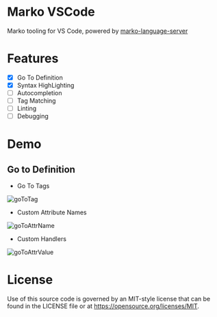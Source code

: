 Marko VSCode
======================

Marko tooling for VS Code, powered by [marko-language-server](../../tree/master/server)

# Features
- [X] Go To Definition
- [X] Syntax HighLighting
- [ ] Autocompletion
- [ ] Tag Matching
- [ ] Linting
- [ ] Debugging

# Demo
## Go to Definition
- Go To Tags

![goToTag](https://github.com/marko-js/marko-language-server/blob/master/clients/vscode/img/goToTag.gif?raw=true)

- Custom Attribute Names

![goToAttrName](https://github.com/marko-js/marko-language-server/blob/master/clients/vscode/img/goToAttrName.gif?raw=true)

- Custom Handlers

![goToAttrValue](https://github.com/marko-js/marko-language-server/blob/master/clients/vscode/img/goToAttrValue.gif?raw=true)

# License

Use of this source code is governed by an MIT-style license that can be found in
the LICENSE file or at https://opensource.org/licenses/MIT.
 
